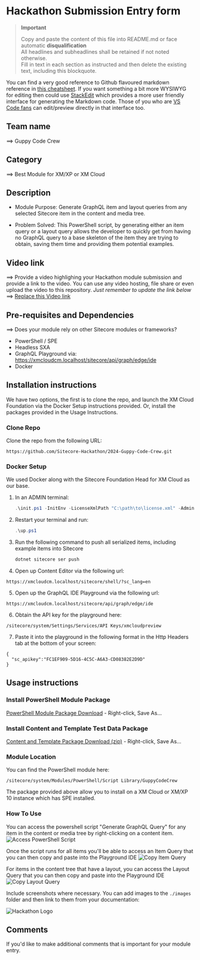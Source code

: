 # Hackathon Submission Entry form

> __Important__  
> 
> Copy and paste the content of this file into README.md or face automatic __disqualification__  
> All headlines and subheadlines shall be retained if not noted otherwise.  
> Fill in text in each section as instructed and then delete the existing text, including this blockquote.

You can find a very good reference to Github flavoured markdown reference in [this cheatsheet](https://github.com/adam-p/markdown-here/wiki/Markdown-Cheatsheet). If you want something a bit more WYSIWYG for editing then could use [StackEdit](https://stackedit.io/app) which provides a more user friendly interface for generating the Markdown code. Those of you who are [VS Code fans](https://code.visualstudio.com/docs/languages/markdown#_markdown-preview) can edit/preview directly in that interface too.

## Team name
⟹ Guppy Code Crew

## Category
⟹ Best Module for XM/XP or XM Cloud  

## Description
  - Module Purpose: Generate GraphQL item and layout queries from any selected Sitecore item in the content and media tree. 
  
  - Problem Solved: This PowerShell script, by generating either an item query or a layout query allows the developer to quickly get from having no GraphQL query to a base skeleton of the item they are trying to obtain, saving them time and providing them potential examples.

## Video link
⟹ Provide a video highlighing your Hackathon module submission and provide a link to the video. You can use any video hosting, file share or even upload the video to this repository. _Just remember to update the link below_
⟹ [Replace this Video link](#video-link)



## Pre-requisites and Dependencies

⟹ Does your module rely on other Sitecore modules or frameworks?
- PowerShell / SPE
- Headless SXA
- GraphQL Playground via: https://xmcloudcm.localhost/sitecore/api/graph/edge/ide
- Docker

## Installation instructions
We have two options, the first is to clone the repo, and launch the XM Cloud Foundation via the Docker Setup instructions provided. Or, install the packages provided in the Usage Instructions.

### Clone Repo

Clone the repo from the following URL:
```
https://github.com/Sitecore-Hackathon/2024-Guppy-Code-Crew.git
```

### Docker Setup
We used Docker along with the Sitecore Foundation Head for XM Cloud as our base. 

1. In an ADMIN terminal:

    ```ps1
    .\init.ps1 -InitEnv -LicenseXmlPath "C:\path\to\license.xml" -AdminPassword "DesiredAdminPassword"
    ```

2. Restart your terminal and run:

    ```ps1
    .\up.ps1
    ```
3. Run the following command to push all serialized items, including example items into Sitecore

    ```ps1
    dotnet sitecore ser push
    ```

4. Open up Content Editor via the following url:
```
https://xmcloudcm.localhost/sitecore/shell/?sc_lang=en
```

5. Open up the GraphQL IDE Playground via the following url:
```
https://xmcloudcm.localhost/sitecore/api/graph/edge/ide
```

6. Obtain the API key for the playground here:
```
/sitecore/system/Settings/Services/API Keys/xmcloudpreview
```

7. Paste it into the playground in the following format in the Http Headers tab at the bottom of your screen:
```
{
  "sc_apikey":"FC1EF909-5D16-4C5C-A6A3-CD08382E2D9D"
}
```

## Usage instructions

### Install PowerShell Module Package
[PowerShell Module Package Download](/docs/modulefiles/GuppyCodeCrew-GenerateGraphQLQuery-Module-1.zip) - Right-click, Save As...

### Install Content and Template Test Data Package
[Content and Template Package Download (zip)](/docs/modulefiles/GuppyCodeCrew-ContentAndTemplates.zip) - Right-click, Save As...

### Module Location
You can find the PowerShell module here:
```
/sitecore/system/Modules/PowerShell/Script Library/GuppyCodeCrew
```

The package provided above allow you to install on a XM Cloud or XM/XP 10 instance which has SPE installed.

### How To Use
You can access the powershell script "Generate GraphQL Query" for any item in the content or media tree by right-clicking on a content item.
![Access PowerShell Script](docs/images/screenshot1.png?raw=true "Access PowerShell Script")

Once the script runs for all items you'll be able to access an Item Query that you can then copy and paste into the Playground IDE
![Copy Item Query](docs/images/screenshot2.png?raw=true "Copy Item Query")

For items in the content tree that have a layout, you can access the Layout Query that you can then copy and paste into the Playground IDE
![Copy Layout Query](docs/images/screenshot3.png?raw=true "Copy Layout Query")

Include screenshots where necessary. You can add images to the `./images` folder and then link to them from your documentation:

![Hackathon Logo](docs/images/hackathon.png?raw=true "Hackathon Logo")

## Comments
If you'd like to make additional comments that is important for your module entry.
